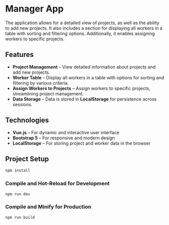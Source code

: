 # Manager App

The application allows for a detailed view of projects, as well as the ability to add new projects. 
It also includes a section for displaying all workers in a table with sorting and filtering options. 
Additionally, it enables assigning workers to specific projects.

## Features

- **Project Management** – View detailed information about projects and add new projects.  
- **Worker Table** – Display all workers in a table with options for sorting and filtering by various criteria.  
- **Assign Workers to Projects** – Assign workers to specific projects, streamlining project management.  
- **Data Storage** – Data is stored in **LocalStorage** for persistence across sessions.  

## Technologies

- **Vue.js** – For dynamic and interactive user interface  
- **Bootstrap 5** – For responsive and modern design  
- **LocalStorage** – For storing project and worker data in the browser  

## Project Setup

```sh
npm install
```

### Compile and Hot-Reload for Development

```sh
npm run dev
```

### Compile and Minify for Production

```sh
npm run build
```
